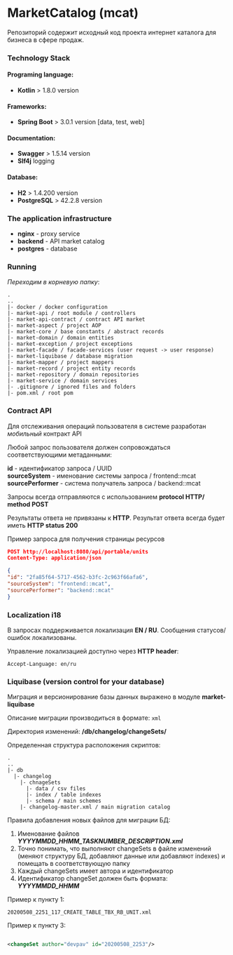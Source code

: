 # MarketCatalog (mcat)

Репозиторий содержит исходный код проекта интернет каталога для бизнеса в сфере продаж.

### Technology Stack

#### Programing language:

- **Kotlin** > 1.8.0 version

#### Frameworks:

- **Spring Boot** > 3.0.1 version [data, test, web]

#### Documentation:

- **Swagger** > 1.5.14 version
- **Slf4j** logging

#### Database:

- **H2** > 1.4.200 version
- **PostgreSQL** > 42.2.8 version

### The application infrastructure

- **nginx** - proxy service
- **backend** - API market catalog
- **postgres** - database

### Running

*Переходим в корневую папку*:

```
.
..
|- docker / docker configuration
|- market-api / root module / controllers
|- market-api-contract / contract API market
|- market-aspect / project AOP
|- market-core / base constants / abstract records
|- market-domain / domain entities
|- market-exception / project exceptions
|- market-facade / facade-services (user request -> user response)
|- market-liquibase / database migration
|- market-mapper / project mappers
|- market-record / project entity records
|- market-repository / domain repositories
|- market-service / domain services
|- .gitignore / ignored files and folders
|- pom.xml / root pom
```

### Contract API

Для отслеживания операций пользователя в системе разработан _мобильный_ контракт API

Любой запрос пользователя должен сопровождаться соответствующими метаданными:

**id** - идентификатор запроса / UUID<br>
**sourceSystem** - именование системы запроса / frontend::mcat<br>
**sourcePerformer** - система получатель запроса / backend::mcat

Запросы всегда отправляются с использованием **protocol HTTP/ method POST**

Результаты ответа не привязаны к **HTTP**. Результат ответа всегда будет иметь **HTTP status 200**

Пример запроса для получения страницы ресурсов

```json
POST http://localhost:8080/api/portable/units
Content-Type: application/json

{
"id": "2fa85f64-5717-4562-b3fc-2c963f66afa6",
"sourceSystem": "frontend::mcat",
"sourcePerformer": "backend::mcat"
}
```

### Localization i18

В запросах поддерживается локализация **EN / RU**. Сообщения статусов/ошибок локализованы.

Управление локализацией доступно через **HTTP header**:

```text
Accept-Language: en/ru
```

### Liquibase (version control for your database)

Миграция и версионирование базы данных выражено в модуле **market-liquibase**

Описание миграции производиться в формате: ``xml``

Директория изменений: **/db/changelog/changeSets/**

Определенная структура расположения скриптов:

```
.
..
|- db
  |- changelog
    |- chnageSets
      |- data / csv files
      |- index / table indexes
      |- schema / main schemes
    |- changelog-master.xml / main migration catalog
```

Правила добавления новых файлов для миграции БД:

1) Именование файлов **_YYYYMMDD_HHMM_TASKNUMBER_DESCRIPTION.xml_**
2) Точно понимать, что выполняют changeSets в файле изменений (меняют структуру БД, добавляют данные или добавляют
   indexes) и помещать в соответствующую папку
3) Каждый changeSets имеет автора и идентификатор
4) Идентификатор changeSet должен быть формата: _**YYYYMMDD_HHMM**_

Пример к пункту 1:

```text
20200508_2251_117_CREATE_TABLE_TBX_RB_UNIT.xml
```

Пример к пункту 3:

```xml

<changeSet author="devpav" id="20200508_2253"/>
```
